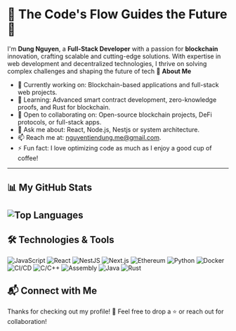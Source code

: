 # 🌱 The Code's Flow Guides the Future 🌿

I'm **Dung Nguyen**, a **Full-Stack Developer** with a passion for **blockchain** innovation, crafting scalable and cutting-edge solutions. With expertise in web development and decentralized technologies, I thrive on solving complex challenges and shaping the future of tech
🌟 **About Me**
- 🔭 Currently working on: Blockchain-based applications and full-stack web projects.
- 🌱 Learning: Advanced smart contract development, zero-knowledge proofs, and Rust for blockchain.
- 👯 Open to collaborating on: Open-source blockchain projects, DeFi protocols, or full-stack apps.
- 💬 Ask me about: React, Node.js, Nestjs or system architecture.
- 📫 Reach me at: [nguyentiendung.me@gmail.com](mailto:nguyentiendung.me@gmail.com).
- ⚡ Fun fact: I love optimizing code as much as I enjoy a good cup of coffee!

---

## 📊 My GitHub Stats
<!-- 
![GitHub Stats](https://github-readme-stats.vercel.app/api?username=dungnguyen-art&show_icons=true&theme=dracula&hide_border=true&count_private=true&include_all_commits=true)
-->
![Top Languages](https://github-readme-stats.vercel.app/api/top-langs/?username=dungnguyen-art&layout=compact&theme=dracula&hide_border=true&count_private=true&size_weight=0.5&count_weight=0.5)
---

## 🛠️ Technologies & Tools

![JavaScript](https://img.shields.io/badge/-JavaScript-F7DF1E?logo=javascript&logoColor=black&style=flat) ![React](https://img.shields.io/badge/-React-61DAFB?logo=react&logoColor=black&style=flat) ![NestJS](https://img.shields.io/badge/-NestJS-E0234E?logo=nestjs&logoColor=white&style=flat) ![Next.js](https://img.shields.io/badge/-Next.js-000000?logo=next.js&logoColor=white&style=flat) ![Ethereum](https://img.shields.io/badge/-Ethereum-3C3C3D?logo=ethereum&logoColor=white&style=flat) ![Python](https://img.shields.io/badge/-Python-3776AB?logo=python&logoColor=white&style=flat) ![Docker](https://img.shields.io/badge/-Docker-2496ED?logo=docker&logoColor=white&style=flat) ![CI/CD](https://img.shields.io/badge/-CI%2FCD-0D1117?logo=github-actions&logoColor=white&style=flat) ![C/C++](https://img.shields.io/badge/-C%2FC++-00599C?logo=c%2B%2B&logoColor=white&style=flat) ![Assembly](https://img.shields.io/badge/-Assembly-6E4C13?logo=asm&logoColor=white&style=flat) ![Java](https://img.shields.io/badge/-Java-007396?logo=java&logoColor=white&style=flat) ![Rust](https://img.shields.io/badge/-Rust-000000?logo=rust&logoColor=white&style=flat)


## 📬 Connect with Me

<!-- 
![GitHub Stats](https://github-readme-stats.vercel.app/api?username=dungnguyen-art&show_icons=true&theme=dracula&hide_border=true&count_private=true&include_all_commits=true)
[![LinkedIn](https://img.shields.io/badge/-LinkedIn-0077B5?logo=linkedin&logoColor=white)](https://www.linkedin.com/in/your-profile)  
[![Twitter](https://img.shields.io/badge/-Twitter-1DA1F2?logo=twitter&logoColor=white)](https://twitter.com/your-profile)  
[![Portfolio](https://img.shields.io/badge/-Portfolio-000000?logo=web&logoColor=white)](https://your-portfolio.com)
-->
Thanks for checking out my profile! 🚀 Feel free to drop a ⭐ or reach out for collaboration!